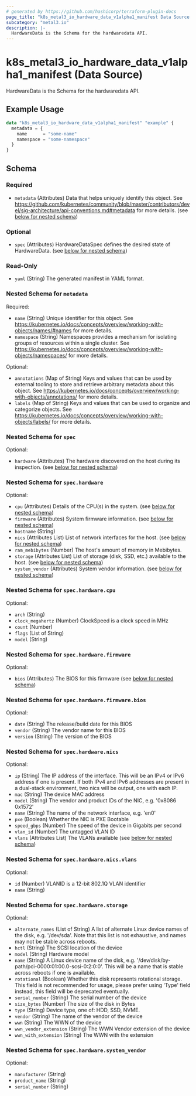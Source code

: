 ```yaml
---
# generated by https://github.com/hashicorp/terraform-plugin-docs
page_title: "k8s_metal3_io_hardware_data_v1alpha1_manifest Data Source - terraform-provider-k8s"
subcategory: "metal3.io"
description: |-
  HardwareData is the Schema for the hardwaredata API.
---
```


# k8s_metal3_io_hardware_data_v1alpha1_manifest (Data Source)

HardwareData is the Schema for the hardwaredata API.

## Example Usage

```terraform
data "k8s_metal3_io_hardware_data_v1alpha1_manifest" "example" {
  metadata = {
    name      = "some-name"
    namespace = "some-namespace"
  }
}
```

<!-- schema generated by tfplugindocs -->
## Schema

### Required

- `metadata` (Attributes) Data that helps uniquely identify this object. See https://github.com/kubernetes/community/blob/master/contributors/devel/sig-architecture/api-conventions.md#metadata for more details. (see [below for nested schema](#nestedatt--metadata))

### Optional

- `spec` (Attributes) HardwareDataSpec defines the desired state of HardwareData. (see [below for nested schema](#nestedatt--spec))

### Read-Only

- `yaml` (String) The generated manifest in YAML format.

<a id="nestedatt--metadata"></a>
### Nested Schema for `metadata`

Required:

- `name` (String) Unique identifier for this object. See https://kubernetes.io/docs/concepts/overview/working-with-objects/names/#names for more details.
- `namespace` (String) Namespaces provides a mechanism for isolating groups of resources within a single cluster. See https://kubernetes.io/docs/concepts/overview/working-with-objects/namespaces/ for more details.

Optional:

- `annotations` (Map of String) Keys and values that can be used by external tooling to store and retrieve arbitrary metadata about this object. See https://kubernetes.io/docs/concepts/overview/working-with-objects/annotations/ for more details.
- `labels` (Map of String) Keys and values that can be used to organize and categorize objects. See https://kubernetes.io/docs/concepts/overview/working-with-objects/labels/ for more details.


<a id="nestedatt--spec"></a>
### Nested Schema for `spec`

Optional:

- `hardware` (Attributes) The hardware discovered on the host during its inspection. (see [below for nested schema](#nestedatt--spec--hardware))

<a id="nestedatt--spec--hardware"></a>
### Nested Schema for `spec.hardware`

Optional:

- `cpu` (Attributes) Details of the CPU(s) in the system. (see [below for nested schema](#nestedatt--spec--hardware--cpu))
- `firmware` (Attributes) System firmware information. (see [below for nested schema](#nestedatt--spec--hardware--firmware))
- `hostname` (String)
- `nics` (Attributes List) List of network interfaces for the host. (see [below for nested schema](#nestedatt--spec--hardware--nics))
- `ram_mebibytes` (Number) The host's amount of memory in Mebibytes.
- `storage` (Attributes List) List of storage (disk, SSD, etc.) available to the host. (see [below for nested schema](#nestedatt--spec--hardware--storage))
- `system_vendor` (Attributes) System vendor information. (see [below for nested schema](#nestedatt--spec--hardware--system_vendor))

<a id="nestedatt--spec--hardware--cpu"></a>
### Nested Schema for `spec.hardware.cpu`

Optional:

- `arch` (String)
- `clock_megahertz` (Number) ClockSpeed is a clock speed in MHz
- `count` (Number)
- `flags` (List of String)
- `model` (String)


<a id="nestedatt--spec--hardware--firmware"></a>
### Nested Schema for `spec.hardware.firmware`

Optional:

- `bios` (Attributes) The BIOS for this firmware (see [below for nested schema](#nestedatt--spec--hardware--firmware--bios))

<a id="nestedatt--spec--hardware--firmware--bios"></a>
### Nested Schema for `spec.hardware.firmware.bios`

Optional:

- `date` (String) The release/build date for this BIOS
- `vendor` (String) The vendor name for this BIOS
- `version` (String) The version of the BIOS



<a id="nestedatt--spec--hardware--nics"></a>
### Nested Schema for `spec.hardware.nics`

Optional:

- `ip` (String) The IP address of the interface. This will be an IPv4 or IPv6 address if one is present.  If both IPv4 and IPv6 addresses are present in a dual-stack environment, two nics will be output, one with each IP.
- `mac` (String) The device MAC address
- `model` (String) The vendor and product IDs of the NIC, e.g. '0x8086 0x1572'
- `name` (String) The name of the network interface, e.g. 'en0'
- `pxe` (Boolean) Whether the NIC is PXE Bootable
- `speed_gbps` (Number) The speed of the device in Gigabits per second
- `vlan_id` (Number) The untagged VLAN ID
- `vlans` (Attributes List) The VLANs available (see [below for nested schema](#nestedatt--spec--hardware--nics--vlans))

<a id="nestedatt--spec--hardware--nics--vlans"></a>
### Nested Schema for `spec.hardware.nics.vlans`

Optional:

- `id` (Number) VLANID is a 12-bit 802.1Q VLAN identifier
- `name` (String)



<a id="nestedatt--spec--hardware--storage"></a>
### Nested Schema for `spec.hardware.storage`

Optional:

- `alternate_names` (List of String) A list of alternate Linux device names of the disk, e.g. '/dev/sda'. Note that this list is not exhaustive, and names may not be stable across reboots.
- `hctl` (String) The SCSI location of the device
- `model` (String) Hardware model
- `name` (String) A Linux device name of the disk, e.g. '/dev/disk/by-path/pci-0000:01:00.0-scsi-0:2:0:0'. This will be a name that is stable across reboots if one is available.
- `rotational` (Boolean) Whether this disk represents rotational storage. This field is not recommended for usage, please prefer using 'Type' field instead, this field will be deprecated eventually.
- `serial_number` (String) The serial number of the device
- `size_bytes` (Number) The size of the disk in Bytes
- `type` (String) Device type, one of: HDD, SSD, NVME.
- `vendor` (String) The name of the vendor of the device
- `wwn` (String) The WWN of the device
- `wwn_vendor_extension` (String) The WWN Vendor extension of the device
- `wwn_with_extension` (String) The WWN with the extension


<a id="nestedatt--spec--hardware--system_vendor"></a>
### Nested Schema for `spec.hardware.system_vendor`

Optional:

- `manufacturer` (String)
- `product_name` (String)
- `serial_number` (String)
